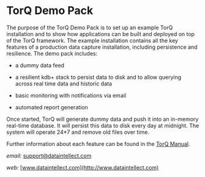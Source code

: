 TorQ Demo Pack
==============

The purpose of the TorQ Demo Pack is to set up an example TorQ
installation and to show how applications can be built and deployed on
top of the TorQ framework. The example installation contains all the key
features of a production data capture installation, including
persistence and resilience. The demo pack includes:

-   a dummy data feed

-   a resilient kdb+ stack to persist data to disk and to allow querying
    across real time data and historic data

-   basic monitoring with notifications via email

-   automated report generation

Once started, TorQ will generate dummy data and push it into an
in-memory real-time database. It will persist this data to disk every
day at midnight. The system will operate 24\*7 and remove old files over
time.

Further information about each feature can be found in the [TorQ
Manual](https://aquaqanalytics.github.io/TorQ/).

*email:* <support@dataintellect.com>

*web:* [www.dataintellect.com](http://www.dataintellect.com)
